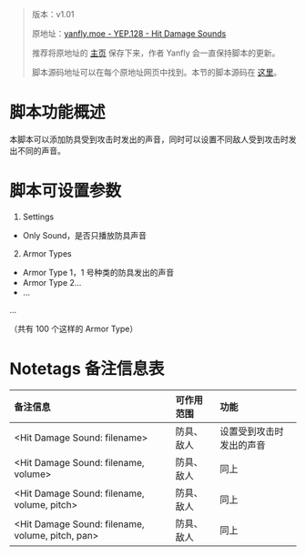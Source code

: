 > 版本：v1.01
>
> 原地址：[yanfly.moe - YEP.128 - Hit Damage Sounds](http://yanfly.moe/2017/03/10/yep-128-hit-damage-sounds-rpg-maker-mv/)
> 
> 推荐将原地址的 [主页](http://yanfly.moe/yep/) 保存下来，作者 Yanfly 会一直保持脚本的更新。
> 
> 脚本源码地址可以在每个原地址网页中找到。本节的脚本源码在 [这里](https://www.dropbox.com/s/pbjukjrg98lmwze/YEP_HitDamageSounds.js?dl=0)。

# 脚本功能概述

本脚本可以添加防具受到攻击时发出的声音，同时可以设置不同敌人受到攻击时发出不同的声音。

# 脚本可设置参数

1. Settings

- Only Sound，是否只播放防具声音

2. Armor Types

- Armor Type 1，1 号种类的防具发出的声音
- Armor Type 2...
- ...

...

（共有 100 个这样的 Armor Type）

# Notetags 备注信息表

备注信息|可作用范围|功能
:-|:-|:-
&lt;Hit Damage Sound: filename>|防具、敌人|设置受到攻击时发出的声音
&lt;Hit Damage Sound: filename, volume>|防具、敌人|同上
&lt;Hit Damage Sound: filename, volume, pitch>|防具、敌人|同上
&lt;Hit Damage Sound: filename, volume, pitch, pan>|防具、敌人|同上
